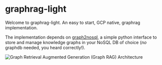 # graphrag-light

Welcome to graphrag-light. An easy to start, GCP native, graphrag implementation. 

The implementation depends on [graph2nosql](https://github.com/jakobap/graph2nosql), a simple python interface to store and manage knowledge graphs in your NoSQL DB of choice (*no* graphdb needed, you heard correctly!).

![Graph Retrieval Augmented Generation (Graph RAG) Architecture](./graphrag-gcp.png)